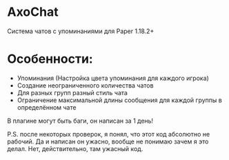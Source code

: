 # AxoChat
Система чатов с упоминаниями для Paper 1.18.2+

# Особенности:
  - Упоминания (Настройка цвета упоминания для каждого игрока)
  - Создание неограниченного количества чатов
  - Для разных групп разный стиль чата
  - Ограничение максимальной длины сообщения для каждой группы в определённом чате

В плагине могут быть баги, он написан за 1 день! 

P.S. после некоторых проверок, я понял, что этот код абсолютно не рабочий. Да и написан он ужасно, вообще не понимаю зачем я это делал. Нет, действительно, там ужасный код.
  
